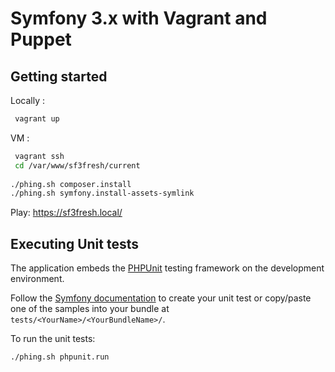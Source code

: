 Symfony 3.x with Vagrant and Puppet
=================

Getting started
---------------

Locally :
```bash
 vagrant up
```

VM :
```bash
 vagrant ssh
 cd /var/www/sf3fresh/current
 
./phing.sh composer.install
./phing.sh symfony.install-assets-symlink
```

Play: https://sf3fresh.local/

Executing Unit tests
--------------------

The application embeds the [PHPUnit][5] testing framework on the development environment.

Follow the [Symfony documentation][6] to create your unit test or copy/paste one of the samples into your bundle at `tests/<YourName>/<YourBundleName>/`.

To run the unit tests:
```bash
./phing.sh phpunit.run
```

  [3]: https://github.com/symfony/symfony-standard/tree/3.1 "The Symfony Standard Edition 3.1 release"
  [4]: https://symfony.com/roadmap "Symfony roadmap"
  [5]: https://phpunit.de/manual/current/en/ "The PHPUnit stable release"
  [6]: https://symfony.com/doc/current/book/testing.html "Symfony documentation"
